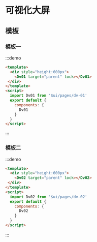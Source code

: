 # 可视化大屏


## 模板

### 模板一
:::demo
```html
<template>
  <div style="height:600px">
    <Dv01 target="parent" lock></Dv01>
 </div>
</template>
<script>
  import Dv01 from '$ui/pages/dv-01'
  export default {
    components: {
      Dv01
    }
  }
</script>
```
:::

### 模板二
:::demo
```html
<template>
  <div style="height:600px">
    <Dv02 target="parent" lock></Dv02>
 </div>
</template>
<script>
  import Dv02 from '$ui/pages/dv-02'
  export default {
    components: {
      Dv02
    }
  }
</script>
```
:::
